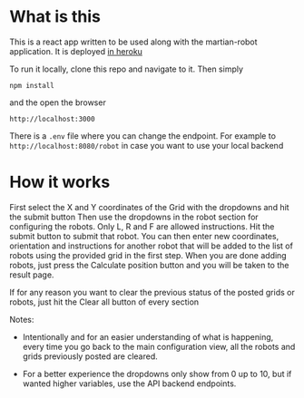 # What is this

This is a react app written to be used along with the martian-robot application. It is deployed [in heroku](https://martian-robot-frontend-app.herokuapp.com/)

To run it locally, clone this repo and navigate to it. Then simply

```
npm install
```
and the open the browser
```
http://localhost:3000
```
There is a ```.env``` file where you can change the endpoint. For example to ```http://localhost:8080/robot``` in case you want to use your local backend

# How it works

First select the X and Y coordinates of the Grid with the dropdowns and hit the submit button
Then use the dropdowns in the robot section for configuring the robots. Only L, R and F are allowed instructions. Hit the submit button to submit that robot. You can then enter new coordinates, orientation and instructions for another robot that will be added to the list of robots using the provided grid in the first step.
When you are done adding robots, just press the Calculate position button and you will be taken to the result page.

If for any reason you want to clear the previous status of the posted grids or robots, just hit the Clear all button of every section

Notes:
- Intentionally and for an easier understanding of what is happening, every time you go back to the main configuration view, all the robots and grids previously posted are cleared.

- For a better experience the dropdowns only show from 0 up to 10, but if wanted higher variables, use the API backend endpoints.

